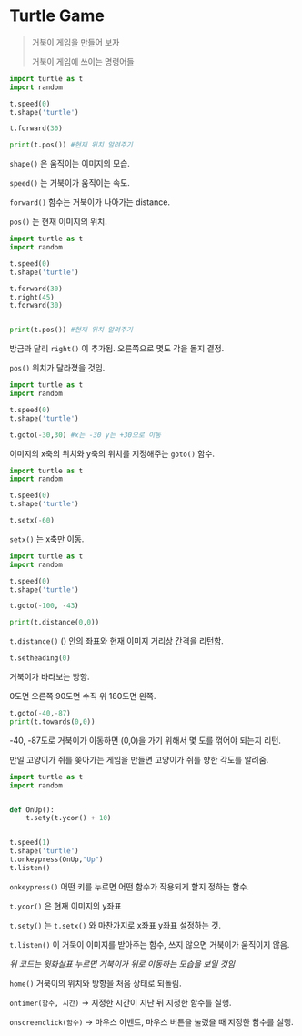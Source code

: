 # Turtle Game

> 거북이 게임을 만들어 보자
>
> 거북이 게임에 쓰이는 명령어들



```python
import turtle as t
import random

t.speed(0)
t.shape('turtle')

t.forward(30)

print(t.pos()) #현재 위치 알려주기

```



`shape()` 은 움직이는 이미지의 모습.

`speed()` 는 거북이가 움직이는 속도.

`forward()` 함수는 거북이가 나아가는 distance.

`pos()` 는 현재 이미지의 위치.



```python
import turtle as t
import random

t.speed(0)
t.shape('turtle')

t.forward(30)
t.right(45)
t.forward(30)


print(t.pos()) #현재 위치 알려주기

```



방금과 달리 `right()` 이 추가됨.  오른쪽으로 몇도 각을 돌지 결정.

`pos()` 위치가 달라졌을 것임.



```python
import turtle as t
import random

t.speed(0)
t.shape('turtle')

t.goto(-30,30) #x는 -30 y는 +30으로 이동

```



이미지의 x축의 위치와 y축의 위치를 지정해주는 `goto()` 함수.



```python
import turtle as t
import random

t.speed(0)
t.shape('turtle')

t.setx(-60)

```



`setx()` 는 x축만 이동.



```python
import turtle as t
import random

t.speed(0)
t.shape('turtle')

t.goto(-100, -43)

print(t.distance(0,0))

```



`t.distance()` () 안의 좌표와 현재 이미지 거리상 간격을 리턴함. 



```python
t.setheading(0)
```



거북이가 바라보는 방향.

0도면 오른쪽 90도면 수직 위 180도면 왼쪽.



```python
t.goto(-40,-87)
print(t.towards(0,0))
```



-40, -87도로 거북이가 이동하면 (0,0)을 가기 위해서 몇 도를 꺾어야 되는지 리턴.

만일 고양이가 쥐를 쫒아가는 게임을 만들면 고양이가 쥐를 향한 각도를 알려줌.



```python
import turtle as t
import random


def OnUp():
    t.sety(t.ycor() + 10)


t.speed(1)
t.shape('turtle')
t.onkeypress(OnUp,"Up")
t.listen()

```



`onkeypress()`  어떤 키를 누르면 어떤 함수가 작용되게 할지 정하는 함수.

`t.ycor()`  은 현재 이미지의 y좌표

`t.sety()`  는 `t.setx()`  와 마찬가지로 x좌표 y좌표 설정하는 것.

`t.listen()`  이 거묵이 이미지를 받아주는 함수, 쓰지 않으면 거북이가 움직이지 않음.



*위 코드는 윗화살표 누르면 거북이가 위로 이동하는 모습을 보일 것임*



`home()` 거북이의 위치와 방향을 처음 상태로 되돌림.

`ontimer(함수, 시간)` -> 지정한 시간이 지난 뒤 지정한 함수를 실행.

`onscreenclick(함수)` -> 마우스 이벤트, 마우스 버튼을 눌렀을 때 지정한 함수를 실행.

